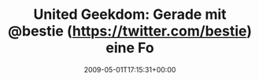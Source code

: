 ---
retweeted: false
source: <a href="http://twitter.com" rel="nofollow">Twitter Web Client</a>
entities:
  hashtags: []
  symbols: []
  user_mentions:
  - name: bestie
    screen_name: bestie
    indices:
    - '27'
    - '34'
    id_str: '12335932'
    id: '12335932'
  urls: []
display_text_range:
- '0'
- '85'
favorite_count: '0'
id_str: '1670913234'
truncated: false
retweet_count: '0'
id: '1670913234'
created_at: Fri May 01 17:15:31 +0000 2009
favorited: false
full_text: 'United Geekdom: Gerade mit [@bestie](https://twitter.com/bestie) eine
  Fork-Bomb auf dem 8-Kern Mac Pro gestartet...'
lang: de
tags:
- pesos/twitter
date: '2009-05-01T17:15:31+00:00'
src: https://twitter.com/bascht/status/1670913234
original_url: https://twitter.com/bascht/status/1670913234
type: twitter_tweet
text: 'United Geekdom: Gerade mit [@bestie](https://twitter.com/bestie) eine Fork-Bomb
  auf dem 8-Kern Mac Pro gestartet...'
title: 'United Geekdom: Gerade mit @bestie (https://twitter.com/bestie) eine Fo'

---